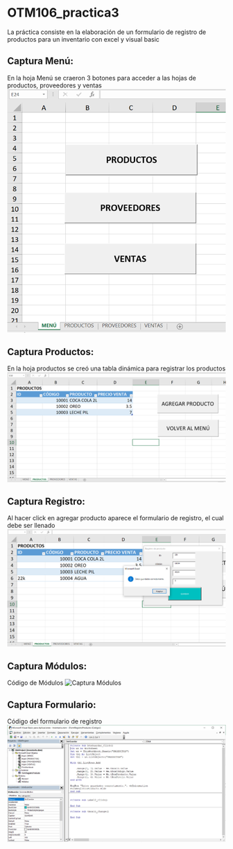 # OTM106_practica3

La práctica consiste en la elaboración de un formulario de registro de productos para un inventario con excel y visual basic


## Captura Menú:

En la hoja Menú se craeron 3 botones para acceder a las hojas de productos, proveedores y ventas
![Captura Menú](CAPTURAS/Menú.PNG)


## Captura Productos:

En la hoja productos se creó una tabla dinámica para registrar los productos
![Captura Productos](CAPTURAS/Productos.PNG)


## Captura Registro:

Al hacer click en agregar producto aparece el formulario de registro, el cual debe ser llenado
![Captura Registro](CAPTURAS/Registro.PNG)


## Captura Módulos:

Código de Módulos
![Captura Módulos](CAPTURAS/Módulos.PNG)


## Captura Formulario:

Código del formulario de registro
![Captura Formulario](CAPTURAS/Formulario.PNG)